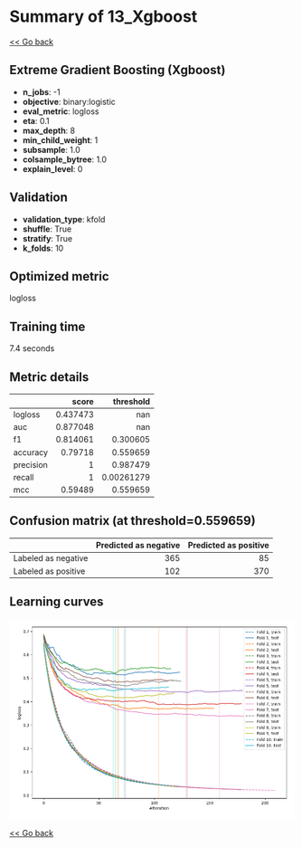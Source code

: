 # Summary of 13_Xgboost

[<< Go back](../README.md)


## Extreme Gradient Boosting (Xgboost)
- **n_jobs**: -1
- **objective**: binary:logistic
- **eval_metric**: logloss
- **eta**: 0.1
- **max_depth**: 8
- **min_child_weight**: 1
- **subsample**: 1.0
- **colsample_bytree**: 1.0
- **explain_level**: 0

## Validation
 - **validation_type**: kfold
 - **shuffle**: True
 - **stratify**: True
 - **k_folds**: 10

## Optimized metric
logloss

## Training time

7.4 seconds

## Metric details
|           |    score |    threshold |
|:----------|---------:|-------------:|
| logloss   | 0.437473 | nan          |
| auc       | 0.877048 | nan          |
| f1        | 0.814061 |   0.300605   |
| accuracy  | 0.79718  |   0.559659   |
| precision | 1        |   0.987479   |
| recall    | 1        |   0.00261279 |
| mcc       | 0.59489  |   0.559659   |


## Confusion matrix (at threshold=0.559659)
|                     |   Predicted as negative |   Predicted as positive |
|:--------------------|------------------------:|------------------------:|
| Labeled as negative |                     365 |                      85 |
| Labeled as positive |                     102 |                     370 |

## Learning curves
![Learning curves](learning_curves.png)

[<< Go back](../README.md)
